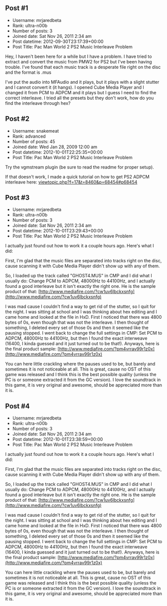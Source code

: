## Post #1
- Username: mrjaredbeta
- Rank: ultra-n00b
- Number of posts: 3
- Joined date: Sat Nov 26, 2011 2:34 am
- Post datetime: 2012-09-30T23:17:39+00:00
- Post Title: Pac Man World 2 PS2 Music Interleave Problem

Hey, I haven't been here for a while but I have a problem. I have tried to extract and convert the music from PMW2 for PS2 but I've been having trouble. I've found that each music track is a desperate file right on the disc and the format is .mus

I've put the audio into MFAudio and it plays, but it plays with a slight stutter and I cannot convert it (it hangs). I opened Cube Media Player and I changed it from PCM to ADPCM and it plays but I guess I need to find the correct interleave. I tried all the presets but they don't work, how do you find the interleave through hex?
## Post #2
- Username: snakemeat
- Rank: advanced
- Number of posts: 45
- Joined date: Wed Jan 28, 2009 12:00 am
- Post datetime: 2012-10-01T22:25:35+00:00
- Post Title: Pac Man World 2 PS2 Music Interleave Problem

Try the vgmstream plugin (be sure to read the readme for proper setup).

If that doesn't work, I made a quick tutorial on how to get PS2 ADPCM interleave here: [viewtopic.php?f=17&t=8460&p=68454#p68454](http://forum.xentax.com/viewtopic.php?f=17&t=8460&p=68454#p68454)
## Post #3
- Username: mrjaredbeta
- Rank: ultra-n00b
- Number of posts: 3
- Joined date: Sat Nov 26, 2011 2:34 am
- Post datetime: 2012-10-01T23:29:43+00:00
- Post Title: Pac Man World 2 PS2 Music Interleave Problem

I actually just found out how to work it a couple hours ago. Here's what I did:

First, I'm glad that the music files are separated into tracks right on the disc, cause scanning it with Cube Media Player didn't show up with any of them.

So, I loaded up the track called "GHOST4.MUS" in CMP and I did what I usually do: Change PCM to ADPCM, 48000Hz to 44100Hz, and I actually found a good interleave but it isn't exactly the right one. He is the sample product of that: [http://www.mediafire.com/?cw1uv6lbckxsnfg](http://www.mediafire.com/?cw1uv6lbckxsnfg)

I was mad cause I couldn't find a way to get rid of the stutter, so I quit for the night. I was sitting at school and I was thinking about hex editing and I came home and looked at the file in HxD. First I noticed that there was 4800 bytes of 0s, even though that was not the interleave. I then thought of something, I deleted every set of those 0s and then it seemed like the pausing stopped. I went back to change the full settings in CMP: Set PCM to ADPCM, 48000Hz to 44100Hz, but then I found the exact interweave (16400, I kinda guessed and it just turned out to be that!). Anyways, here is the final product sample: [http://www.mediafire.com/?pm4vrrav99r1z0x](http://www.mediafire.com/?pm4vrrav99r1z0x)

You can here little crackling where the pauses used to be, but barely and sometimes it is not noticeable at all. This is great, cause no OST of this game was released and I think this is the best possible quality (unless the PC is or someone extracted it from the GC version). I love the soundtrack in this game, it is very original and awesome, should be appreciated more than it is.
## Post #4
- Username: mrjaredbeta
- Rank: ultra-n00b
- Number of posts: 3
- Joined date: Sat Nov 26, 2011 2:34 am
- Post datetime: 2012-10-01T23:38:59+00:00
- Post Title: Pac Man World 2 PS2 Music Interleave Problem

I actually just found out how to work it a couple hours ago. Here's what I did:

First, I'm glad that the music files are separated into tracks right on the disc, cause scanning it with Cube Media Player didn't show up with any of them.

So, I loaded up the track called "GHOST4.MUS" in CMP and I did what I usually do: Change PCM to ADPCM, 48000Hz to 44100Hz, and I actually found a good interleave but it isn't exactly the right one. He is the sample product of that: [http://www.mediafire.com/?cw1uv6lbckxsnfg](http://www.mediafire.com/?cw1uv6lbckxsnfg)

I was mad cause I couldn't find a way to get rid of the stutter, so I quit for the night. I was sitting at school and I was thinking about hex editing and I came home and looked at the file in HxD. First I noticed that there was 4800 bytes of 0s, even though that was not the interleave. I then thought of something, I deleted every set of those 0s and then it seemed like the pausing stopped. I went back to change the full settings in CMP: Set PCM to ADPCM, 48000Hz to 44100Hz, but then I found the exact interweave (16400, I kinda guessed and it just turned out to be that!). Anyways, here is the final product sample: [http://www.mediafire.com/?pm4vrrav99r1z0x](http://www.mediafire.com/?pm4vrrav99r1z0x)

You can here little crackling where the pauses used to be, but barely and sometimes it is not noticeable at all. This is great, cause no OST of this game was released and I think this is the best possible quality (unless the PC is or someone extracted it from the GC version). I love the soundtrack in this game, it is very original and awesome, should be appreciated more than it is.
